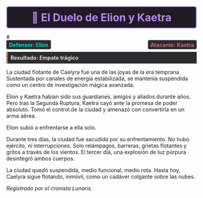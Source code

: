 <!-- Nuevo formato de título como banner estilizado -->

<div style="
  border: 2px solid #bb86fc;
  background: #1f1b24;
  border-radius: 6px;
  padding: 0.75em;
  margin-bottom: 1em;
">
  <h2 style="
    margin: 0;
    color: #bb86fc;
    font-weight: bold;
    text-align: center;
    font-size: 2em;
  ">
    🧿 El Duelo de Elion y Kaetra
  </h2>
</div>
#
<div style="display: flex; gap: 0.5em; margin-bottom: 0.5em; justify-content: space-between;">
  <div style="
    background: #2c2c2e;
    color: #03dac6;
    padding: 0.25em 0.5em;
    border-radius: 4px;
    font-weight: bold;
  ">
    Defensor: Elion
  </div>
  <div style="
    background: #2c2c2e;
    color: #cf6679;
    padding: 0.25em 0.5em;
    border-radius: 4px;
    font-weight: bold;
  ">
    Atacante: Kaetra
  </div>
</div>

<div style="
  background: #2c2c2e;
  border-left: 4px solid #cf6679;
  padding: 0.5em;
  margin-bottom: 1em;
  font-weight: bold;
  color: #e0e0e0;
">
  Resultado: Empate trágico
</div>


La ciudad flotante de Caelyra fue una de las joyas de la era temprana. Sustentada por canales de energía estabilizada, se mantenía suspendida como un centro de investigación mágica avanzada.

Elion y Kaetra habían sido sus guardianes, amigos y aliados durante años. Pero tras la Segunda Ruptura, Kaetra cayó ante la promesa de poder absoluto. Tomó el control de la ciudad y amenazó con convertirla en un arma aérea.

Elion subió a enfrentarse a ella solo.

Durante tres días, la ciudad fue sacudida por su enfrentamiento. No hubo ejército, ni interrupciones. Solo relámpagos, barreras, grietas flotantes y gritos a través de los vientos. El tercer día, una explosión de luz púrpura desintegró ambos cuerpos.

La ciudad quedó suspendida, medio funcional, medio rota. Hasta hoy, Caelyra sigue flotando, inmóvil, como un cadáver colgante sobre las nubes.

*Registrado por el cronista Lunaris.*  

